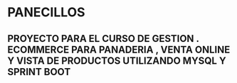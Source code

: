 # PANECILLOS
## PROYECTO PARA EL CURSO DE GESTION . ECOMMERCE PARA PANADERIA , VENTA ONLINE Y VISTA DE PRODUCTOS UTILIZANDO MYSQL Y SPRINT BOOT
